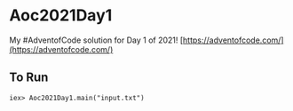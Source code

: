 # Aoc2021Day1

My #AdventofCode solution for Day 1 of 2021!
[https://adventofcode.com/](https://adventofcode.com/)

## To Run

`iex> Aoc2021Day1.main("input.txt")`
